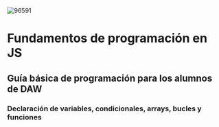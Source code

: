 ![96591](https://user-images.githubusercontent.com/73523406/141286536-bbd4eba6-eb27-47ed-8d1c-d78b05d849fd.jpg)

# Fundamentos de programación en JS

## Guía básica de programación para los alumnos de **DAW** 
### Declaración de variables, condicionales, arrays, bucles y funciones

